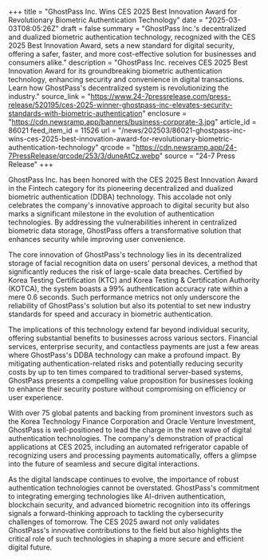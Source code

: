 +++
title = "GhostPass Inc. Wins CES 2025 Best Innovation Award for Revolutionary Biometric Authentication Technology"
date = "2025-03-03T08:05:26Z"
draft = false
summary = "GhostPass Inc.'s decentralized and dualized biometric authentication technology, recognized with the CES 2025 Best Innovation Award, sets a new standard for digital security, offering a safer, faster, and more cost-effective solution for businesses and consumers alike."
description = "GhostPass Inc. receives CES 2025 Best Innovation Award for its groundbreaking biometric authentication technology, enhancing security and convenience in digital transactions. Learn how GhostPass's decentralized system is revolutionizing the industry."
source_link = "https://www.24-7pressrelease.com/press-release/520195/ces-2025-winner-ghostpass-inc-elevates-security-standards-with-biometric-authentication"
enclosure = "https://cdn.newsramp.app/banners/business-corporate-3.jpg"
article_id = 86021
feed_item_id = 11526
url = "/news/202503/86021-ghostpass-inc-wins-ces-2025-best-innovation-award-for-revolutionary-biometric-authentication-technology"
qrcode = "https://cdn.newsramp.app/24-7PressRelease/qrcode/253/3/duneAtCz.webp"
source = "24-7 Press Release"
+++

<p>GhostPass Inc. has been honored with the CES 2025 Best Innovation Award in the Fintech category for its pioneering decentralized and dualized biometric authentication (DDBA) technology. This accolade not only celebrates the company's innovative approach to digital security but also marks a significant milestone in the evolution of authentication technologies. By addressing the vulnerabilities inherent in centralized biometric data storage, GhostPass offers a transformative solution that enhances security while improving user convenience.</p><p>The core innovation of GhostPass's technology lies in its decentralized storage of facial recognition data on users' personal devices, a method that significantly reduces the risk of large-scale data breaches. Certified by Korea Testing Certification (KTC) and Korea Testing & Certification Authority (KOTCA), the system boasts a 99% authentication accuracy rate within a mere 0.6 seconds. Such performance metrics not only underscore the reliability of GhostPass's solution but also its potential to set new industry standards for speed and accuracy in biometric authentication.</p><p>The implications of this technology extend far beyond individual security, offering substantial benefits to businesses across various sectors. Financial services, enterprise security, and contactless payments are just a few areas where GhostPass's DDBA technology can make a profound impact. By mitigating authentication-related risks and potentially reducing security costs by up to ten times compared to traditional server-based systems, GhostPass presents a compelling value proposition for businesses looking to enhance their security posture without compromising on efficiency or user experience.</p><p>With over 75 global patents and backing from prominent investors such as the Korea Technology Finance Corporation and Oracle Venture Investment, GhostPass is well-positioned to lead the charge in the next wave of digital authentication technologies. The company's demonstration of practical applications at CES 2025, including an automated refrigerator capable of recognizing users and processing payments automatically, offers a glimpse into the future of seamless and secure digital interactions.</p><p>As the digital landscape continues to evolve, the importance of robust authentication technologies cannot be overstated. GhostPass's commitment to integrating emerging technologies like AI-driven authentication, blockchain security, and advanced biometric recognition into its offerings signals a forward-thinking approach to tackling the cybersecurity challenges of tomorrow. The CES 2025 award not only validates GhostPass's innovative contributions to the field but also highlights the critical role of such technologies in shaping a more secure and efficient digital future.</p>